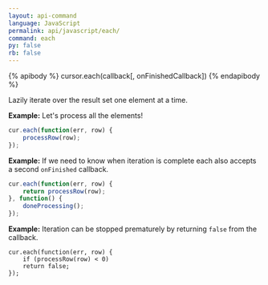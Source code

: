 ```yaml
---
layout: api-command 
language: JavaScript
permalink: api/javascript/each/
command: each
py: false
rb: false
---
```


{% apibody %}
cursor.each(callback[, onFinishedCallback])
{% endapibody %}

Lazily iterate over the result set one element at a time.

__Example:__ Let's process all the elements!

```js
cur.each(function(err, row) {
    processRow(row);
});
```

__Example:__ If we need to know when iteration is complete each also accepts a second `onFinished` callback.

```js
cur.each(function(err, row) {
    return processRow(row);
}, function() {
    doneProcessing();
});
```


__Example:__ Iteration can be stopped prematurely by returning `false` from the callback.

```
cur.each(function(err, row) {
    if (processRow(row) < 0)
    return false;
});
```

